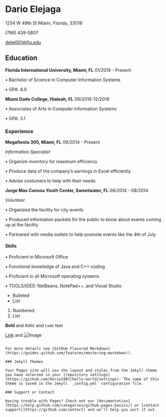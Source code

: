 # **Dario Elejaga**

1234 W 49th St Miami, Florida, 33018
   
   (786) 439-5807
  
   delej001@fiu.edu

## **Education**
**Florida International University, Miami, FL**                                                          01/2019 - Present

•  Bachelor of Science in Computer Information Systems

•  GPA: 4.0

**Miami Dade College, Hialeah, FL**                                                                      08/2016-12/2018

•  Associates of Arts in Computer Information Systems

•  GPA: 3.1 

### Experience

**Megafiesta 305, Miami, FL** 						                                                         09/2014 - Present

_Information Specialist_

•	Organize inventory for maximum efficiency 

•	Produce data of the company’s earnings in Excel efficiently 

•	Advise costumers to help with their needs

**Jorge Mas Canosa Youth Center, Sweetwater, FL**			                                                    06/2014 - 08/2014

_Volunteer_

•	Organized the facility for city events 

•	Produced information packets for the public to know about events coming up at the facility

•	Partnered with media outlets to help promote events like the 4th of July	

#### Skills

•	Proficient in Microsoft Office 

•	Functional knowledge of Java and C++ coding

•	Proficient in all Microsoft operating systems

•	TOOLS/IDES: NetBeans, NotePad++, and Visual Studio



- Bulleted
- List

1. Numbered
2. List

**Bold** and _Italic_ and `Code` text

[Link](url) and ![Image](src)
```

For more details see [GitHub Flavored Markdown](https://guides.github.com/features/mastering-markdown/).

### Jekyll Themes

Your Pages site will use the layout and styles from the Jekyll theme you have selected in your [repository settings](https://github.com/Dario1907/hello-world/settings). The name of this theme is saved in the Jekyll `_config.yml` configuration file.

### Support or Contact

Having trouble with Pages? Check out our [documentation](https://help.github.com/categories/github-pages-basics/) or [contact support](https://github.com/contact) and we’ll help you sort it out.
